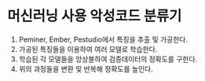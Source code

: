 # 머신러닝 사용 악성코드 분류기

1. Peminer, Ember, Pestudio에서 특징을 추출 및 가공한다.
2. 가공된 특징들을 이용하여 여러 모델로 학습한다.
3. 학습된 각 모델들을 앙상블하여 검증데이터의 정확도를 구한다.
4. 위의 과정들을 변환 및 반복해 정확도를 높인다.
